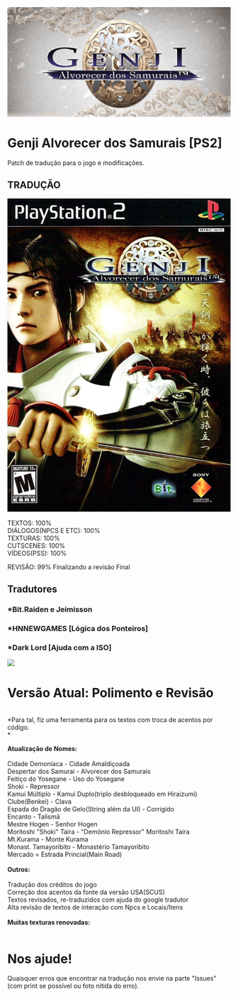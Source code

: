 ![](/image/iconx.png)
# Genji Alvorecer dos Samurais [PS2]
Patch de tradução para o jogo e modificações.

## TRADUÇÃO

![](/image/capa.png)

TEXTOS: 100% <br/>
DIÁLOGOS(NPCS E ETC): 100% <br/>
TEXTURAS: 100% <br/>
CUTSCENES: 100% <br/>
VÍDEOS(PSS): 100% <br/>

REVISÃO: 99% Finalizando a revisão Final<br/>

## Tradutores

### *Bit.Raiden e Jeimisson<br/>
### *HNNEWGAMES [Lógica dos Ponteiros]<br/>
### *Dark Lord [Ajuda com a ISO]<br/>
![](/image/Parceria.png)

# Versão Atual: Polimento e Revisão
<br/>
*Para tal, fiz uma ferramenta para os textos com troca de acentos por código.<br/>*<br/>

**Atualização de Nomes:**<br/><br/>
Cidade Demoníaca - Cidade Amaldiçoada<br/>
Despertar dos Samurai - Alvorecer dos Samurais<br/>
Feitiço do Yosegane - Uso do Yosegane<br/>
Shoki - Repressor<br/>
Kamui Múltiplo - Kamui Duplo(triplo desbloqueado em Hiraizumi)<br/>
Clube(Benkei) - Clava<br/>
Espada do Dragão de Gelo(String além da UI) - Corrigido<br/>
Encanto - Talismã<br/>
Mestre Hogen - Senhor Hogen<br/>
Moritoshi "Shoki" Taira - "Demônio Repressor" Moritoshi Taira<br/>
Mt.Kurama - Monte Kurama<br/>
Monast. Tamayoribito - Monastério Tamayoribito<br/>
Mercado = Estrada Princial(Main Road)<br/><br/>
**Outros:**<br/><br/>
Tradução dos créditos do jogo<br/>
Correção dos acentos da fonte da versão USA(SCUS)<br/>
Textos revisados, re-traduzidos com ajuda do google tradutor<br/>
Alta revisão de textos de interação com Npcs e Locais/Itens<br/><br/>
**Muitas texturas renovadas:**<br/><br/>


# Nos ajude!

Quaisquer erros que encontrar na tradução nos envie na parte "Issues" (com print se possível ou foto nítida do erro).
